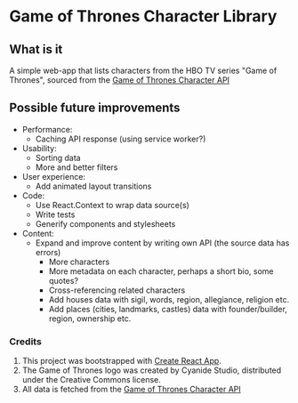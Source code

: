 # Game of Thrones Character Library

## What is it
A simple web-app that lists characters from the HBO TV series "Game of Thrones", sourced from the [Game of Thrones Character API](https://thronesapi.com/)

## Possible future improvements
- Performance: 
  - Caching API response (using service worker?)
- Usability: 
  - Sorting data
  - More and better filters
- User experience:
  - Add animated layout transitions 
- Code: 
  - Use React.Context to wrap data source(s)
  - Write tests
  - Generify components and stylesheets
- Content:
  - Expand and improve content by writing own API (the source data has errors)
    - More characters
    - More metadata on each character, perhaps a short bio, some quotes?
    - Cross-referencing related characters
    - Add houses data with sigil, words, region, allegiance, religion etc.
    - Add places (cities, landmarks, castles) data with founder/builder, region, ownership etc.

### Credits
1. This project was bootstrapped with [Create React App](https://github.com/facebook/create-react-app).
2. The Game of Thrones logo was created by Cyanide Studio, distributed under the Creative Commons license.
3. All data is fetched from the [Game of Thrones Character API](https://thronesapi.com/)

